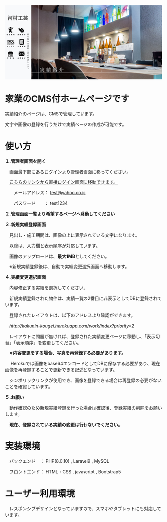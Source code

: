 <p align="center"><a href="https://kakunin-kougei.herokuapp.com/" target="_blank"><img src="public/images/read_me.jpg" width="830"></a></p>



# 家業のCMS付ホームページです

実績紹介のページは、CMSで管理しています。

文字や画像の登録を行うだけで実績ページの作成が可能です。


# 使い方

**１.管理者画面を開く**

　画面最下部にあるログインより管理者画面に移ってください。
 
 　[こちらのリンクから直接ログイン画面に移動できます。](http://kakunin-kougei.herokuapp.com/login)

　　メールアドレス： test@yahoo.co.jp
 
　　パスワード　　： test1234
  　
 
**２.管理画面一覧より希望するページへ移動してください**
　
 
**３.新規実績登録画面**

　見出し・施工期間は、画像の上に表示されている文字になります。
 
　以降は、入力欄と表示順序が対応しています。
 
　画像のアップロードは、**最大1MB**としてください。
 
　※新規実績登録後は、自動で実績変更選択画面へ移動します。
　
 
**４.実績変更選択画面**

　内容修正する実績を選択してください。
 
　新規実績登録された物件は、実績一覧の2番目に非表示としてDBに登録されています。
 
　登録されたレイアウトは、以下のアドレスより確認ができます。
 
　*http://kakunin-kougei.herokuapp.com/work/index?priority=2*
　
 
　レイアウトに問題が無ければ、登録された実績変更ページに移動し、「表示切替」「表示順序」を変更してください。
 
　**※内容変更をする場合、写真を再登録する必要があります。**
 
 　 Herokuでは画像をbase64エンコードとしてDBに保存する必要があり、現在画像を再登録することで更新できる記述となっています。
   
  　シンボリックリンクが使用でき、画像を登録できる場合は再登録の必要がないことを確認しています。
   　
   
**５.お願い**

　動作確認のため新規実績登録を行った場合は確認後、登録実績の削除をお願いします。
 
　**現在、登録されている実績の変更は行わないでください。**
 　
# 実装環境

　バックエンド　： PHP(8.0.10) , Laravel9  , MySQL
 
　フロントエンド： HTML・CSS , javascript , Bootstrap5
 
# ユーザー利用環境

　レスポンシブデザインとなっていますので、スマホやタブレットにも対応しています。

